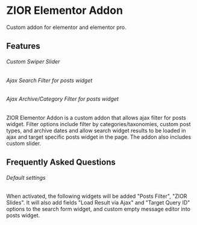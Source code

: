 # ZIOR Elementor Addon
Custom addon for elementor and elementor pro.

## Features

###### Custom Swiper Slider

###### Ajax Search Filter for posts widget

###### Ajax Archive/Category Filter for posts widget

ZIOR Elementor Addon is a custom addon that allows ajax filter for posts widget. Filter options include filter by categories/taxonomies, custom post types, and archive dates and allow search widget results to be loaded in ajax and target specific posts widget in the page. The addon also includes custom slider.


## Frequently Asked Questions

###### Default settings
When activated, the following widgets will be added "Posts Filter", "ZIOR Slides". It will also add fields "Load Result via Ajax" and "Target Query ID" options to the search form widget, and custom empty message editor into posts widget.